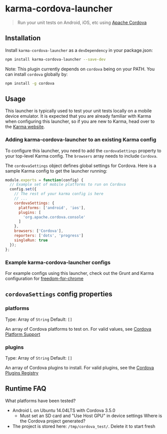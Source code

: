 karma-cordova-launcher
======================

> Run your unit tests on Android, iOS, etc using [Apache Cordova](https://cordova.apache.org/)

## Installation

Install `karma-cordova-launcher` as a `devDependency` in your package.json:

```bash
npm install karma-cordova-launcher --save-dev
```

Note: This plugin currently depends on `cordova` being on your PATH.
You can install `cordova` globally by:

```bash
npm install -g cordova
```

## Usage

This launcher is typically used to test your unit tests locally on a mobile device emulator.
It is expected that you are already familiar with Karma when configuring this launcher, so if you are new to Karma, head over to the [Karma website](http://karma-runner.github.io/).

### Adding karma-cordova-launcher to an existing Karma config

To configure this launcher, you need to add the `cordovaSettings` property to your top-level Karma config.
The `browsers` array needs to include `Cordova`.

The `cordovaSettings` object defines global settings for Cordova.
Here is a sample Karma config to get the launcher running:

```js
module.exports = function(config) {
  // Example set of mobile platforms to run on Cordova
  config.set({
    // The rest of your karma config is here
    // ...
    cordovaSettings: {
      platforms: ['android', 'ios'],
      plugins: [
        'org.apache.cordova.console'
      ]
    },
    browsers: ['Cordova'],
    reporters: ['dots', 'progress']
    singleRun: true
  });
};
```

### Example karma-cordova-launcher configs

For example configs using this launcher, check out the Grunt and Karma configuration for
[freedom-for-chrome](https://github.com/freedomjs/freedom-for-chrome)

## `cordovaSettings` config properties

### platforms 
Type: Array of `String`
Default: `[]`

An array of Cordova platforms to test on. For valid values, see
[Cordova Platform Support](http://cordova.apache.org/docs/en/3.4.0/guide_support_index.md.html#Platform%20Support)

### plugins
Type: Array of `String`
Default: `[]`

An array of Cordova plugins to install. For valid plugins, see the
[Cordova Plugins Registry](http://plugins.cordova.io/#/)

## Runtime FAQ
What platforms have been tested?
* Android L on Ubuntu 14.04LTS with Cordova 3.5.0
  * Must set an SD card and "Use Host GPU" in device settings
Where is the Cordova project generated?
* The project is stored here: `/tmp/cordova_test/`. Delete it to start fresh
